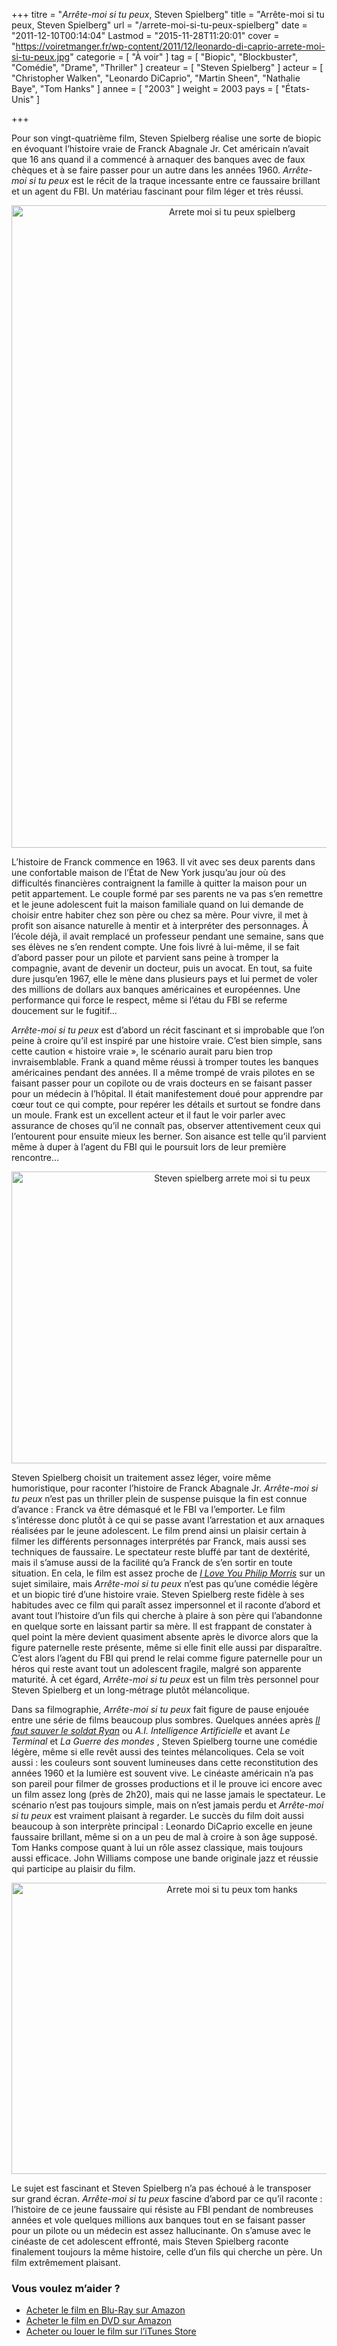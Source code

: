 +++
titre = "<em>Arrête-moi si tu peux</em>, Steven Spielberg"
title = "Arrête-moi si tu peux, Steven Spielberg"
url = "/arrete-moi-si-tu-peux-spielberg"
date = "2011-12-10T00:14:04"
Lastmod = "2015-11-28T11:20:01"
cover = "https://voiretmanger.fr/wp-content/2011/12/leonardo-di-caprio-arrete-moi-si-tu-peux.jpg"
categorie = [ "À voir" ]
tag = [ "Biopic", "Blockbuster", "Comédie", "Drame", "Thriller" ]
createur = [ "Steven Spielberg" ]
acteur = [ "Christopher Walken", "Leonardo DiCaprio", "Martin Sheen", "Nathalie Baye", "Tom Hanks" ]
annee = [ "2003" ]
weight = 2003
pays = [ "États-Unis" ]

+++

<p>Pour son vingt-quatrième film, Steven Spielberg réalise une sorte de biopic en évoquant l&rsquo;histoire vraie de Franck Abagnale Jr. Cet américain n&rsquo;avait que 16 ans quand il a commencé à arnaquer des banques avec de faux chèques et à se faire passer pour un autre dans les années 1960. <em>Arrête-moi si tu peux</em> est le récit de la traque incessante entre ce faussaire brillant et un agent du FBI. Un matériau fascinant pour film léger et très réussi.</p>
<div style="text-align: center;"><a href="http://www.allocine.fr/film/fichefilm_gen_cfilm=35973.html"><img class="aligncenter" style="border-style: initial; border-color: initial; border-width: 0px;" src="https://voiretmanger.fr/wp-content/2011/12/arrete-moi-si-tu-peux-spielberg.jpg" alt="Arrete moi si tu peux spielberg" width="690" height="1028" border="0" /></a></div>
<p>L&rsquo;histoire de Franck commence en 1963. Il vit avec ses deux parents dans une confortable maison de l&rsquo;État de New York jusqu&rsquo;au jour où des difficultés financières contraignent la famille à quitter la maison pour un petit appartement. Le couple formé par ses parents ne va pas s&rsquo;en remettre et le jeune adolescent fuit la maison familiale quand on lui demande de choisir entre habiter chez son père ou chez sa mère. Pour vivre, il met à profit son aisance naturelle à mentir et à interpréter des personnages. À l&rsquo;école déjà, il avait remplacé un professeur pendant une semaine, sans que ses élèves ne s&rsquo;en rendent compte. Une fois livré à lui-même, il se fait d&rsquo;abord passer pour un pilote et parvient sans peine à tromper la compagnie, avant de devenir un docteur, puis un avocat. En tout, sa fuite dure jusqu&rsquo;en 1967, elle le mène dans plusieurs pays et lui permet de voler des millions de dollars aux banques américaines et européennes. Une performance qui force le respect, même si l&rsquo;étau du FBI se referme doucement sur le fugitif…</p>
<p><em>Arrête-moi si tu peux</em> est d&rsquo;abord un récit fascinant et si improbable que l&rsquo;on peine à croire qu&rsquo;il est inspiré par une histoire vraie. C&rsquo;est bien simple, sans cette caution &laquo;&nbsp;histoire vraie&nbsp;&raquo;, le scénario aurait paru bien trop invraisemblable. Frank a quand même réussi à tromper toutes les banques américaines pendant des années. Il a même trompé de vrais pilotes en se faisant passer pour un copilote ou de vrais docteurs en se faisant passer pour un médecin à l&rsquo;hôpital. Il était manifestement doué pour apprendre par cœur tout ce qui compte, pour repérer les détails et surtout se fondre dans un moule. Frank est un excellent acteur et il faut le voir parler avec assurance de choses qu&rsquo;il ne connaît pas, observer attentivement ceux qui l&rsquo;entourent pour ensuite mieux les berner. Son aisance est telle qu&rsquo;il parvient même à duper à l&rsquo;agent du FBI qui le poursuit lors de leur première rencontre…</p>
<div style="text-align: center;"><img class="aligncenter" style="border-style: initial; border-color: initial; border-width: 0px;" src="https://voiretmanger.fr/wp-content/2011/12/steven-spielberg-arrete-moi-si-tu-peux.jpg" alt="Steven spielberg arrete moi si tu peux" width="690" height="467" border="0" /></div>
<p>Steven Spielberg choisit un traitement assez léger, voire même humoristique, pour raconter l&rsquo;histoire de Franck Abagnale Jr. <em>Arrête-moi si tu peux</em> n&rsquo;est pas un thriller plein de suspense puisque la fin est connue d&rsquo;avance : Franck va être démasqué et le FBI va l&#8217;emporter. Le film s&rsquo;intéresse donc plutôt à ce qui se passe avant l&rsquo;arrestation et aux arnaques réalisées par le jeune adolescent. Le film prend ainsi un plaisir certain à filmer les différents personnages interprétés par Franck, mais aussi ses techniques de faussaire. Le spectateur reste bluffé par tant de dextérité, mais il s&rsquo;amuse aussi de la facilité qu&rsquo;a Franck de s&rsquo;en sortir en toute situation. En cela, le film est assez proche de <em><a href="https://voiretmanger.fr/2010/02/11/i-love-you-phillip-morris-ficarra-requa/">I Love You Philip Morris</a></em> sur un sujet similaire, mais <em>Arrête-moi si tu peux</em> n&rsquo;est pas qu&rsquo;une comédie légère et un biopic tiré d&rsquo;une histoire vraie. Steven Spielberg reste fidèle à ses habitudes avec ce film qui paraît assez impersonnel et il raconte d&rsquo;abord et avant tout l&rsquo;histoire d&rsquo;un fils qui cherche à plaire à son père qui l&rsquo;abandonne en quelque sorte en laissant partir sa mère. Il est frappant de constater à quel point la mère devient quasiment absente après le divorce alors que la figure paternelle reste présente, même si elle finit elle aussi par disparaître. C&rsquo;est alors l&rsquo;agent du FBI qui prend le relai comme figure paternelle pour un héros qui reste avant tout un adolescent fragile, malgré son apparente maturité. À cet égard, <em>Arrête-moi si tu peux</em> est un film très personnel pour Steven Spielberg et un long-métrage plutôt mélancolique.</p>
<p>Dans sa filmographie, <em>Arrête-moi si tu peux</em> fait figure de pause enjouée entre une série de films beaucoup plus sombres. Quelques années après <em><a href="https://voiretmanger.fr/2011/11/26/il-faut-sauver-le-soldat-ryan-spielberg/">Il faut sauver le soldat Ryan</a></em> ou <em>A.I. Intelligence Artificielle</em> et avant <em>Le Terminal</em> et <em>La Guerre des mondes </em>, Steven Spielberg tourne une comédie légère, même si elle revêt aussi des teintes mélancoliques. Cela se voit aussi : les couleurs sont souvent lumineuses dans cette reconstitution des années 1960 et la lumière est souvent vive. Le cinéaste américain n&rsquo;a pas son pareil pour filmer de grosses productions et il le prouve ici encore avec un film assez long (près de 2h20), mais qui ne lasse jamais le spectateur. Le scénario n&rsquo;est pas toujours simple, mais on n&rsquo;est jamais perdu et <em>Arrête-moi si tu peux</em> est vraiment plaisant à regarder. Le succès du film doit aussi beaucoup à son interprète principal : Leonardo DiCaprio excelle en jeune faussaire brillant, même si on a un peu de mal à croire à son âge supposé. Tom Hanks compose quant à lui un rôle assez classique, mais toujours aussi efficace. John Williams compose une bande originale jazz et réussie qui participe au plaisir du film.</p>
<div style="text-align: center;"><img class="aligncenter" style="border-style: initial; border-color: initial; border-width: 0px;" src="https://voiretmanger.fr/wp-content/2011/12/arrete-moi-si-tu-peux-tom-hanks.jpg" alt="Arrete moi si tu peux tom hanks" width="690" height="466" border="0" /></div>
<p>Le sujet est fascinant et Steven Spielberg n&rsquo;a pas échoué à le transposer sur grand écran. <em>Arrête-moi si tu peux</em> fascine d&rsquo;abord par ce qu&rsquo;il raconte : l&rsquo;histoire de ce jeune faussaire qui résiste au FBI pendant de nombreuses années et vole quelques millions aux banques tout en se faisant passer pour un pilote ou un médecin est assez hallucinante. On s&rsquo;amuse avec le cinéaste de cet adolescent effronté, mais Steven Spielberg raconte finalement toujours la même histoire, celle d&rsquo;un fils qui cherche un père. Un film extrêmement plaisant.</p>
<div class="amazon">
<h3>Vous voulez m&rsquo;aider ?</h3>
<ul>
<li><a href="http://www.amazon.fr/gp/product/B00ABIPJ3Y/ref=as_li_ss_tl?ie=UTF8&#038;tag=leblogdenic07-21&#038;linkCode=as2&#038;camp=1642&#038;creative=19458&#038;creativeASIN=B00ABIPJ3Y">Acheter le film en Blu-Ray sur Amazon</a></li>
<li><a href="http://www.amazon.fr/gp/product/B000FUM0U8/ref=as_li_ss_tl?ie=UTF8&#038;tag=leblogdenic07-21&#038;linkCode=as2&#038;camp=1642&#038;creative=19458&#038;creativeASIN=B000FUM0U8">Acheter le film en DVD sur Amazon</a></li>
<li><a href="https://itunes.apple.com/fr/movie/arrete-moi-si-tu-peux/id369595929">Acheter ou louer le film sur l&rsquo;iTunes Store</a></li>
</ul>
</div>

